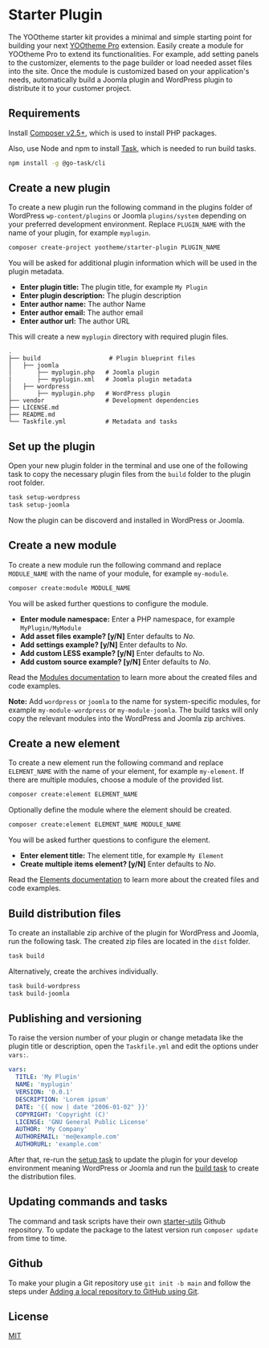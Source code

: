 # Starter Plugin

The YOOtheme starter kit provides a minimal and simple starting point for building your next [YOOtheme Pro](https://yootheme.com) extension. Easily create a module for YOOtheme Pro to extend its functionalities. For example, add setting panels to the customizer, elements to the page builder or load needed asset files into the site. Once the module is customized based on your application's needs, automatically build a Joomla plugin and WordPress plugin to distribute it to your customer project.

## Requirements

Install [Composer v2.5+](https://getcomposer.org/download/), which is used to install PHP packages.

Also, use Node and npm to install [Task](https://taskfile.dev/), which is needed to run build tasks.

```bash
npm install -g @go-task/cli
```

## Create a new plugin

To create a new plugin run the following command in the plugins folder of WordPress `wp-content/plugins` or Joomla `plugins/system` depending on your preferred development environment. Replace `PLUGIN_NAME` with the name of your plugin, for example `myplugin`.

```bash
composer create-project yootheme/starter-plugin PLUGIN_NAME
```

You will be asked for additional plugin information which will be used in the plugin metadata.

- **Enter plugin title:** The plugin title, for example `My Plugin`
- **Enter plugin description:** The plugin description
- **Enter author name:** The author Name
- **Enter author email:** The author email
- **Enter author url:** The author URL

This will create a new `myplugin` directory with required plugin files.

```
.
├── build                   # Plugin blueprint files
│   ├── joomla
│       ├── myplugin.php   # Joomla plugin
|       ├── myplugin.xml   # Joomla plugin metadata
│   ├── wordpress
│       ├── myplugin.php   # WordPress plugin
├── vendor                 # Development dependencies
├── LICENSE.md
├── README.md
└── Taskfile.yml           # Metadata and tasks
```

## Set up the plugin

Open your new plugin folder in the terminal and use one of the following task to copy the necessary plugin files from the `build` folder to the plugin root folder.

```bash
task setup-wordpress
task setup-joomla
```

Now the plugin can be discoverd and installed in WordPress or Joomla.

## Create a new module

To create a new module run the following command and replace `MODULE_NAME` with the name of your module, for example `my-module`.

```bash
composer create:module MODULE_NAME
```

You will be asked further questions to configure the module.

- **Enter module namespace:** Enter a PHP namespace, for example `MyPlugin/MyModule`
- **Add asset files example? [y/N]** Enter defaults to *No*.
- **Add settings example? [y/N]** Enter defaults to *No*.
- **Add custom LESS example? [y/N]** Enter defaults to *No*.
- **Add custom source example? [y/N]** Enter defaults to *No*.

Read the [Modules documentation](https://yootheme.com/support/yootheme-pro/joomla/developers-modules) to learn more about the created files and code examples.

**Note:** Add `wordpress` or `joomla` to the name for system-specific modules, for example `my-module-wordpress` or `my-module-joomla`. The build tasks will only copy the relevant modules into the WordPress and Joomla zip archives.

## Create a new element

To create a new element run the following command and replace `ELEMENT_NAME` with the name of your element, for example `my-element`. If there are multiple modules, choose a module of the provided list.

```bash
composer create:element ELEMENT_NAME
```

Optionally define the module where the element should be created.

```bash
composer create:element ELEMENT_NAME MODULE_NAME
```

You will be asked further questions to configure the element.

- **Enter element title:** The element title, for example `My Element`
- **Create multiple items element? [y/N]** Enter defaults to *No*.

Read the [Elements documentation](https://yootheme.com/support/yootheme-pro/joomla/developers-modules) to learn more about the created files and code examples.

## Build distribution files

To create an installable zip archive of the plugin for WordPress and Joomla, run the following task. The created zip files are located in the `dist` folder.

```bash
task build
```

Alternatively, create the archives individually.

```bash
task build-wordpress
task build-joomla
```

## Publishing and versioning

To raise the version number of your plugin or change metadata like the plugin title or description, open the `Taskfile.yml` and edit the options under `vars:`.

```yaml
vars:
  TITLE: 'My Plugin'
  NAME: 'myplugin'
  VERSION: '0.0.1'
  DESCRIPTION: 'Lorem ipsum'
  DATE: '{{ now | date "2006-01-02" }}'
  COPYRIGHT: 'Copyright (C)'
  LICENSE: 'GNU General Public License'
  AUTHOR: 'My Company'
  AUTHOREMAIL: 'me@example.com'
  AUTHORURL: 'example.com'
```

After that, re-run the [setup task](#user-content-set-up-the-plugin) to update the plugin for your develop environment meaning WordPress or Joomla and run the [build task](#user-content-build-distribution-files) to create the distribution files.

## Updating commands and tasks

The command and task scripts have their own [starter-utils](https://github.com/yootheme/starter-utils) Github repository. To update the package to the latest version run `composer update` from time to time.

## Github

To make your plugin a Git repository use `git init -b main` and follow the steps under [Adding a local repository to GitHub using Git](https://docs.github.com/en/migrations/importing-source-code/using-the-command-line-to-import-source-code/adding-locally-hosted-code-to-github#adding-a-local-repository-to-github-using-git).

## License

[MIT](https://opensource.org/licenses/MIT)
